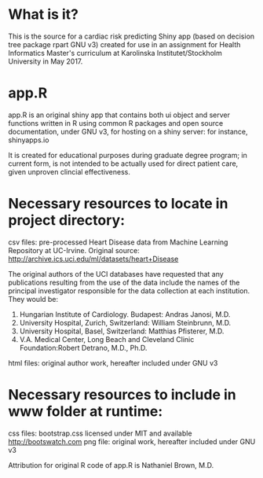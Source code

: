 # What is it? 
This is the source for a cardiac risk predicting Shiny app (based on decision tree package rpart GNU v3) created for use in an assignment for Health Informatics Master's curriculum at Karolinska Institutet/Stockholm University in May 2017. 

# app.R
app.R is an original shiny app that contains both ui object and server functions written in R using common R packages and open source documentation, under GNU v3, for hosting on a shiny server: for instance, shinyapps.io  

It is created for educational purposes during graduate degree program; in current form, is not intended to be actually used for direct patient care, given unproven clincial effectiveness. 

# Necessary resources to locate in project directory:  
csv files: pre-processed Heart Disease data from Machine Learning Repository at UC-Irvine. 
Original source: http://archive.ics.uci.edu/ml/datasets/heart+Disease

The original authors of the UCI databases have requested that any publications resulting from the use of the data include the names of the principal investigator responsible for the data collection at each institution. They would be: 
1. Hungarian Institute of Cardiology. Budapest: Andras Janosi, M.D. 
2. University Hospital, Zurich, Switzerland: William Steinbrunn, M.D. 
3. University Hospital, Basel, Switzerland: Matthias Pfisterer, M.D. 
4. V.A. Medical Center, Long Beach and Cleveland Clinic Foundation:Robert Detrano, M.D., Ph.D.

html files: original author work, hereafter included under GNU v3 

# Necessary resources to include in www folder at runtime:  
css files: bootstrap.css licensed under MIT and available http://bootswatch.com
png file: original work, hereafter included under GNU v3 

Attribution for original R code of app.R is Nathaniel Brown, M.D. 


